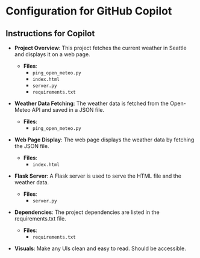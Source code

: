 
# Configuration for GitHub Copilot

## Instructions for Copilot

- **Project Overview**: This project fetches the current weather in Seattle and displays it on a web page.
  - **Files**:
    - `ping_open_meteo.py`
    - `index.html`
    - `server.py`
    - `requirements.txt`

- **Weather Data Fetching**: The weather data is fetched from the Open-Meteo API and saved in a JSON file.
  - **Files**:
    - `ping_open_meteo.py`

- **Web Page Display**: The web page displays the weather data by fetching the JSON file.
  - **Files**:
    - `index.html`

- **Flask Server**: A Flask server is used to serve the HTML file and the weather data.
  - **Files**:
    - `server.py`

- **Dependencies**: The project dependencies are listed in the requirements.txt file.
  - **Files**:
    - `requirements.txt`

- **Visuals**: Make any UIs clean and easy to read. Should be accessible. 

